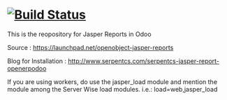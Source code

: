 [![Build Status](https://travis-ci.org/JayVora-SerpentCS/Jasperreports_odoo.svg?branch=8.0)](https://travis-ci.org/JayVora-SerpentCS/Jasperreports_odoo)
========

This is the reopository for Jasper Reports in Odoo

Source : https://launchpad.net/openobject-jasper-reports

Blog for Installation : http://www.serpentcs.com/serpentcs-jasper-report-openerpodoo

If you are using workers, do use the jasper_load module and mention the module among the Server Wise load modules.
i.e.: load=web,jasper_load 
